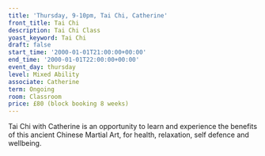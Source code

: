```yaml
---
title: 'Thursday, 9-10pm, Tai Chi, Catherine'
front_title: Tai Chi
description: Tai Chi Class
yoast_keyword: Tai Chi
draft: false
start_time: '2000-01-01T21:00:00+00:00'
end_time: '2000-01-01T22:00:00+00:00'
event_day: thursday
level: Mixed Ability
associate: Catherine
term: Ongoing
room: Classroom
price: £80 (block booking 8 weeks)
---
```

Tai Chi with Catherine is an opportunity to learn and experience the benefits of this ancient Chinese Martial Art, for health, relaxation, self defence and wellbeing.
